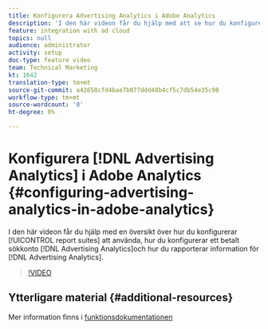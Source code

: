 ```yaml
---
title: Konfigurera Advertising Analytics i Adobe Analytics
description: 'I den här videon får du hjälp med att se hur du konfigurerar dina rapportsviter så att de kan använda Advertising Analytics, hur du konfigurerar ett betalt sökkonto och rapporterar information för Advertising Analytics. '
feature: integration with ad cloud
topics: null
audience: administrator
activity: setup
doc-type: feature video
team: Technical Marketing
kt: 1642
translation-type: tm+mt
source-git-commit: a42658cfd4bae7b077ddd48b4cf5c7db54e35c98
workflow-type: tm+mt
source-wordcount: '0'
ht-degree: 0%

---
```



# Konfigurera [!DNL Advertising Analytics] i Adobe Analytics {#configuring-advertising-analytics-in-adobe-analytics}

I den här videon får du hjälp med en översikt över hur du konfigurerar [!UICONTROL report suites] att använda, hur du konfigurerar ett betalt sökkonto [!DNL Advertising Analytics]och hur du rapporterar information för [!DNL Advertising Analytics].

>[!VIDEO](https://video.tv.adobe.com/v/23119/?quality=12)

## Ytterligare material {#additional-resources}

Mer information finns i [funktionsdokumentationen](https://docs.adobe.com/content/help/en/analytics/integration/advertising-analytics/overview.html)
